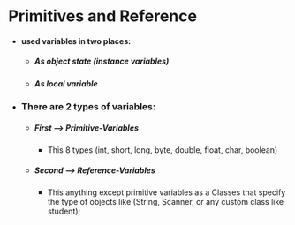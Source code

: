 # Primitives and Reference
* #### used variables in two places:
    * ##### As object state (instance variables)
    * ##### As local variable
* ### There are 2 types of variables:
    * ##### First --> Primitive-Variables
        * This 8 types (int, short, long, byte, double, float, char, boolean)
    * ##### Second --> Reference-Variables
        * This anything except primitive variables as a Classes that specify the type of objects like
        (String, Scanner, or any custom class like student);